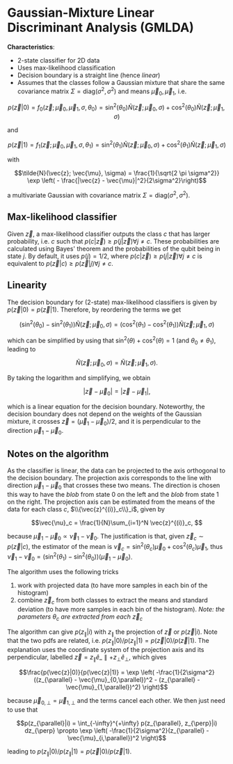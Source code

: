 # Gaussian-Mixture Linear Discriminant Analysis (GMLDA)

**Characteristics**:
- 2-state classifier for 2D data
- Uses max-likelihood classification
- Decision boundary is a straight line (hence *linear*)
- Assumes that the classes follow a Gaussian mixture that share the same covariance matrix $\Sigma=\mathrm{diag}(\sigma^2, \sigma^2)$ and means $\vec{\mu}_0, \vec{\mu}_1$, i.e.
```math
p(\vec{z}|0) = f_0(\vec{z}; \vec{\mu}_0, \vec{\mu}_1, \sigma, \theta_0) = \sin^2(\theta_0)\tilde{N}(\vec{z}; \vec{\mu}_0, \sigma) + 
\cos^2(\theta_0)\tilde{N}(\vec{z}; \vec{\mu}_1, \sigma)
```
and
```math
p(\vec{z}|1) = f_1(\vec{z}; \vec{\mu}_0, \vec{\mu}_1, \sigma, \theta_1) = \sin^2(\theta_1)\tilde{N}(\vec{z}; \vec{\mu}_0, \sigma) + 
\cos^2(\theta_1)\tilde{N}(\vec{z}; \vec{\mu}_1, \sigma)
```
with
```math
\tilde{N}(\vec{z}; \vec{\mu}, \sigma) = \frac{1}{\sqrt{2 \pi \sigma^2}} \exp \left( - \frac{|\vec{z} - \vec{\mu}|^2}{2\sigma^2}\right)
```
a multivariate Gaussian with covariance matrix $\Sigma=\mathrm{diag}(\sigma^2, \sigma^2)$. 

## Max-likelihood classifier

Given $\vec{z}$, a max-likelihood classifier outputs the class $c$ that has larger probability, i.e. $c$ such that $p(c|\vec{z}) \geq p(j|\vec{z}) \forall j \neq c$. These probabilities are calculated using Bayes' theorem and the probabilities of the qubit being in state $j$. By default, it uses $p(j)=1/2$, where $p(c|\vec{z}) \geq p(j|\vec{z}) \forall j \neq c$ is equivalent to $p(\vec{z}|c) \geq p(\vec{z}|j) \forall j \neq c$. 

## Linearity

The decision boundary for (2-state) max-likelihood classifiers is given by $p(\vec{z}|0) = p(\vec{z}|1)$. Therefore, by reordering the terms we get
```math
(\sin^2(\theta_0) - \sin^2(\theta_1))\tilde{N}(\vec{z}; \vec{\mu}_0, \sigma) = 
(\cos^2(\theta_1) - \cos^2(\theta_1))\tilde{N}(\vec{z}; \vec{\mu}_1, \sigma)
```
which can be simplified by using that $\sin^2(\theta) + \cos^2(\theta) = 1$ (and $\theta_0 \neq \theta_1$), leading to
```math
\tilde{N}(\vec{z}; \vec{\mu}_0, \sigma) = \tilde{N}(\vec{z}; \vec{\mu}_1, \sigma).
```
By taking the logarithm and simplifying, we obtain
```math
|\vec{z} - \vec{\mu}_0| = |\vec{z} - \vec{\mu}_1|,
```
which is a linear equation for the decision boundary. Noteworthy, the decision boundary does not depend on the weights of the Gaussian mixture, it crosses $\vec{z}=(\vec{\mu}_1 - \vec{\mu}_0)/2$, and it is perpendicular to the direction $\vec{\mu}_1 - \vec{\mu}_0$. 

## Notes on the algorithm

As the classifier is linear, the data can be projected to the axis orthogonal to the decision boundary. 
The projection axis corresponds to the line with direction $\vec{\mu}_1 - \vec{\mu}_0$ that crosses these two means. 
The direction is chosen this way to have the *blob* from state 0 on the left and the *blob* from state 1 on the right. 
The projection axis can be estimated from the means of the data for each class $c$, $\\{\vec{z}^{(i)}_c\\}_i$, given by
```math 
\vec{\nu}_c = \frac{1}{N}\sum_{i=1}^N \vec{z}^{(i)}_c, 
```
because $\vec{\mu}_1 - \vec{\mu}_0 \propto \vec{\nu}_1 - \vec{\nu}_0$. The justification is that, given $\vec{z}_c \sim p(\vec{z}|c)$, the estimator of the mean is $\vec{\nu}_c = \sin^2(\theta_c) \vec{\mu}_0 + \cos^2(\theta_c) \vec{\mu}_1$, thus $\vec{\nu}_1 - \vec{\nu}_0 = (\sin^2(\theta_1) - \sin^2(\theta_0)) (\vec{\mu}_1 - \vec{\mu}_0)$. 

The algorithm uses the following tricks
1. work with projected data (to have more samples in each bin of the histogram)
1. combine $\vec{z}_c$ from both classes to extract the means and standard deviation (to have more samples in each bin of the histogram). *Note: the parameters* $\theta_c$ *are extracted from each* $\vec{z}_c$ 

The algorithm can give $p(z_{\parallel}|i)$ with $z_{\parallel}$ the projection of $\vec{z}$ or $p(\vec{z}|i)$. Note that the two pdfs are related, i.e. $p(z_{\parallel}|0) / p(z_{\parallel}|1) = p(\vec{z}|0) / p(\vec{z}|1)$. The explanation uses the coordinate system of the projection axis and its perpendicular, labelled $\vec{z} = z_{\parallel} \hat{e}\_{\parallel} +z_{\perp}\hat{e}_{\perp}$, which gives
```math 
\frac{p(\vec{z}|0)}{p(\vec{z}|1)} = \exp \left( -\frac{1}{2\sigma^2}((z_{\parallel} - \vec{\mu}_{0,\parallel})^2 - (z_{\parallel} - \vec{\mu}_{1,\parallel})^2) \right)
```
because $\vec{\mu}_{0,\perp} = \vec{\mu}_{1,\perp}$ and the terms cancel each other. We then just need to use that
```math
p(z_{\parallel}|i) = \int_{-\infty}^{+\infty} p(z_{\parallel}, z_{\perp}|i) dz_{\perp} \propto \exp \left( -\frac{1}{2\sigma^2}(z_{\parallel} - \vec{\mu}_{i,\parallel})^2 \right)
```
leading to $p(z_{\parallel}|0) / p(z_{\parallel}|1) = p(\vec{z}|0) / p(\vec{z}|1)$. 
